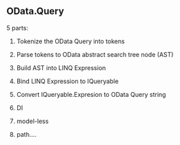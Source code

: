 ﻿## OData.Query

5 parts:
1) Tokenize the OData Query into tokens
2) Parse tokens to OData abstract search tree node (AST)
3) Build AST into LINQ Expression
4) Bind LINQ Expression to IQueryable
5) Convert IQueryable.Expresion to OData Query string


1) DI 
2) model-less
3) path....